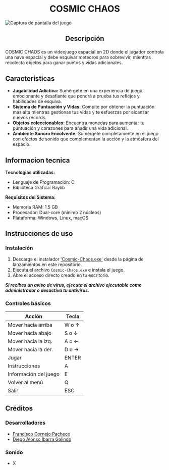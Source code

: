 # <h1 align="center">COSMIC CHAOS</h1>
![Captura de pantalla del juego](https://i.ibb.co/9W1YGtq/interfaz.png)

## <p align="center"><strong>Descripción</strong></p>

COSMIC CHAOS es un videojuego espacial en 2D donde el jugador controla una nave espacial y debe esquivar meteoros para sobrevivir, mientras recolecta objetos para ganar puntos y vidas adicionales.

## Características
- **Jugabilidad Adictiva:** Sumérgete en una experiencia de juego emocionante y desafiante que pondrá a prueba tus reflejos y habilidades de esquiva.
- **Sistema de Puntuación y Vidas:** Compite por obtener la puntuación más alta mientras gestionas tus vidas y te esfuerzas por alcanzar nuevos récords.
- **Objetos coleccionables:** Encuentra monedas para aumentar tu puntuación y corazones para añadir una vida adicional.
- **Ambiente Sonoro Envolvente:** Sumérgete completamente en el juego con efectos de sonido que complementan la acción y la atmósfera del espacio.

## Informacion tecnica
**Tecnologias utilizadas:**
- Lenguaje de Programación: C
- Biblioteca Gráfica: Raylib

**Requisitos del Sistema:**
- Memoria RAM: 1.5 GB
- Procesador: Dual-core (mínimo 2 núcleos)
- Plataforma: Windows, Linux, macOS


## Instrucciones de uso
### Instalación
1. Descarga el instalador ['Cosmic-Chaos.exe'](aquiPonerURLdeRelease) desde la página de lanzamientos en este repositorio.
2. Ejecuta el archivo `Cosmic-Chaos.exe` e instala el juego.
3. Abre el acceso directo creado en tu escritorio.

**_Si recibes un aviso de virus, ejecuta el archivo ejecutable como administrador o desactiva tu antivirus._**

### Controles básicos

| Acción               | Tecla           |
|----------------------|-----------------|
| Mover hacia arriba   | W o ↑           |
| Mover hacia abajo    | S o ↓           |
| Mover hacia la izq.  | A o ←           |
| Mover hacia la der.  | D o →           |
| Jugar                | ENTER           |
| Instrucciones        | A               |
| Información del juego| E               |
| Volver al menú       | Q               |
| Salir                | ESC             |

## Créditos
### Desarrolladores
- [Francisco Cornejo Pacheco](https://github.com/FrankSkep)
- [Diego Alonso Ibarra Galindo](https://github.com/Dekstro999)

### Sonido
- X
